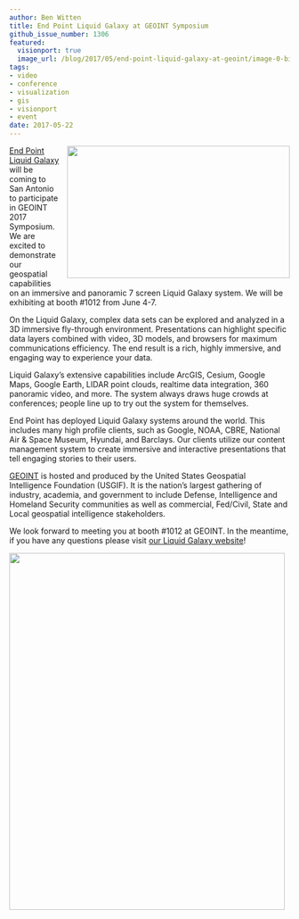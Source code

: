```yaml
---
author: Ben Witten
title: End Point Liquid Galaxy at GEOINT Symposium
github_issue_number: 1306
featured:
  visionport: true
  image_url: /blog/2017/05/end-point-liquid-galaxy-at-geoint/image-0-big.jpeg
tags:
- video
- conference
- visualization
- gis
- visionport
- event
date: 2017-05-22
---
```


<div class="separator" style="clear: both; text-align: center;"><a href="/blog/2017/05/end-point-liquid-galaxy-at-geoint/image-0-big.jpeg" imageanchor="1" style="clear: right; float: right; margin-bottom: 1em; margin-left: 1em;"><img border="0" height="237" src="/blog/2017/05/end-point-liquid-galaxy-at-geoint/image-0.jpeg" width="400"/></a></div>

[End Point Liquid Galaxy](https://www.visionport.com/) will be coming to San Antonio to participate in GEOINT 2017 Symposium. We are excited to demonstrate our geospatial capabilities on an immersive and panoramic 7 screen Liquid Galaxy system. We will be exhibiting at booth #1012 from June 4-7.

On the Liquid Galaxy, complex data sets can be explored and analyzed in a 3D immersive fly-through environment.  Presentations can highlight specific data layers combined with video, 3D models, and browsers for maximum communications efficiency. The end result is a rich, highly immersive, and engaging way to experience your data.

Liquid Galaxy’s extensive capabilities include ArcGIS, Cesium, Google Maps, Google Earth, LIDAR point clouds, realtime data integration, 360 panoramic video, and more. The system always draws huge crowds at conferences; people line up to try out the system for themselves.

End Point has deployed Liquid Galaxy systems around the world. This includes many high profile clients, such as Google, NOAA, CBRE, National Air & Space Museum, Hyundai, and Barclays. Our clients utilize our content management system to create immersive and interactive presentations that tell engaging stories to their users.

[GEOINT](http://geoint2017.com/) is hosted and produced by the United States Geospatial Intelligence Foundation (USGIF). It is the nation’s largest gathering of industry, academia, and government to include Defense, Intelligence and Homeland Security communities as well as commercial, Fed/Civil, State and Local geospatial intelligence stakeholders.

We look forward to meeting you at booth #1012 at GEOINT. In the meantime, if you have any questions please visit [our Liquid Galaxy website](https://www.visionport.com/)!

<a href="/blog/2017/05/end-point-liquid-galaxy-at-geoint/image-1-big.png" imageanchor="1"><img border="0" height="640" src="/blog/2017/05/end-point-liquid-galaxy-at-geoint/image-1.png" width="495"/></a>
